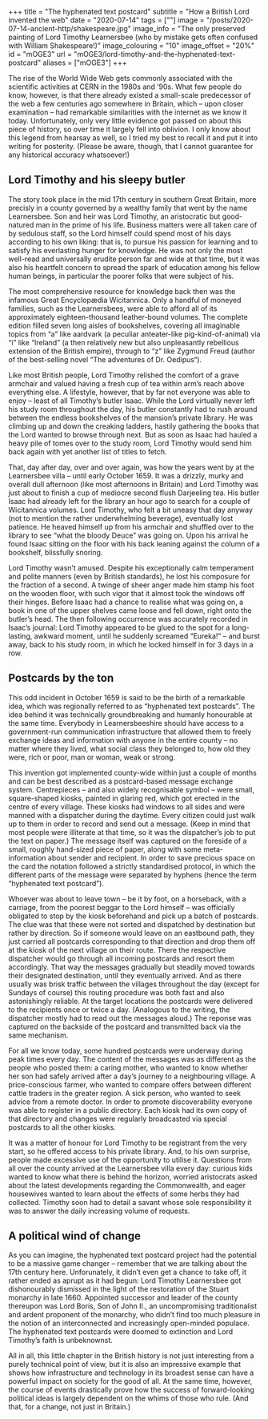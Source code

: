 +++
title = "The hyphenated text postcard"
subtitle = "How a British Lord invented the web"
date = "2020-07-14"
tags = [""]
image = "/posts/2020-07-14-ancient-http/shakespeare.jpg"
image_info = "The only preserved painting of Lord Timothy Learnersbee (who by mistake gets often confused with William Shakespeare!)"
image_colouring = "10"
image_offset = "20%"
id = "mOGE3"
url = "mOGE3/lord-timothy-and-the-hyphenated-text-postcard"
aliases = ["mOGE3"]
+++

The rise of the World Wide Web gets commonly associated with the scientific activities at CERN in the 1980s and ’90s. What few people do know, however, is that there already existed a small-scale predecessor of the web a few centuries ago somewhere in Britain, which – upon closer examination – had remarkable similarities with the internet as we know it today. Unfortunately, only very little evidence got passed on about this piece of history, so over time it largely fell into oblivion. I only know about this legend from hearsay as well, so I tried my best to recall it and put it into writing for posterity. (Please be aware, though, that I cannot guarantee for any historical accuracy whatsoever!)

## Lord Timothy and his sleepy butler

The story took place in the mid 17th century in southern Great Britain, more precisly in a county governed by a wealthy family that went by the name Learnersbee. Son and heir was Lord Timothy, an aristocratic but good-natured man in the prime of his life. Business matters were all taken care of by sedulous staff, so the Lord himself could spend most of his days according to his own liking: that is, to pursue his passion for learning and to satisfy his everlasting hunger for knowledge. He was not only the most well-read and universally erudite person far and wide at that time, but it was also his heartfelt concern to spread the spark of education among his fellow human beings, in particular the poorer folks that were subject of his.

The most comprehensive resource for knowledge back then was the infamous Great Encyclopædia Wicitannica. Only a handful of moneyed families, such as the Learnersbees, were able to afford all of its approximately eighteen-thousand leather-bound volumes. The complete edition filled seven long aisles of bookshelves, covering all imaginable topics from “a” like aardvark (a peculiar anteater-like pig-kind-of-animal) via “i” like “Ireland” (a then relatively new but also unpleasantly rebellious extension of the British empire), through to “z” like Zygmund Freud (author of the best-selling novel “The adventures of Dr. Oedipus“).

Like most British people, Lord Timothy relished the comfort of a grave armchair and valued having a fresh cup of tea within arm’s reach above everything else. A lifestyle, however, that by far not everyone was able to enjoy – least of all Timothy’s butler Isaac. While the Lord virtually never left his study room throughout the day, his butler constantly had to rush around between the endless bookshelves of the mansion’s private library. He was climbing up and down the creaking ladders, hastily gathering the books that the Lord wanted to browse through next. But as soon as Isaac had hauled a heavy pile of tomes over to the study room, Lord Timothy would send him back again with yet another list of titles to fetch.

That, day after day, over and over again, was how the years went by at the Learnersbee villa – until early October 1659. It was a drizzly, murky and overall dull afternoon (like most afternoons in Britain) and Lord Timothy was just about to finish a cup of mediocre second flush Darjeeling tea. His butler Isaac had already left for the library an hour ago to search for a couple of Wicitannica volumes. Lord Timothy, who felt a bit uneasy that day anyway (not to mention the rather underwhelming beverage), eventually lost patience. He heaved himself up from his armchair and shuffled over to the library to see “what the bloody Deuce” was going on. Upon his arrival he found Isaac sitting on the floor with his back leaning against the column of a bookshelf, blissfully snoring.

Lord Timothy wasn’t amused. Despite his exceptionally calm temperament and polite manners (even by British standards), he lost his composure for the fraction of a second. A twinge of sheer anger made him stamp his foot on the wooden floor, with such vigor that it almost took the windows off their hinges. Before Isaac had a chance to realise what was going on, a book in one of the upper shelves came loose and fell down, right onto the butler’s head. The then following occurrence was accurately recorded in Isaac’s journal: Lord Timothy appeared to be glued to the spot for a long-lasting, awkward moment, until he suddenly screamed “Eureka!” – and burst away, back to his study room, in which he locked himself in for 3 days in a row.

## Postcards by the ton

This odd incident in October 1659 is said to be the birth of a remarkable idea, which was regionally referred to as “hyphenated text postcards”. The idea behind it was technically groundbreaking and humanly honourable at the same time. Everybody in Learnersbeeshire should have access to a government-run communication infrastructure that allowed them to freely exchange ideas and information with anyone in the entire county – no matter where they lived, what social class they belonged to, how old they were, rich or poor, man or woman, weak or strong.

This invention got implemented county-wide within just a couple of months and can be best described as a postcard-based message exchange system. Centrepieces – and also widely recognisable symbol – were small, square-shaped kiosks, painted in glaring red, which got erected in the centre of every village. These kiosks had windows to all sides and were manned with a dispatcher during the daytime. Every citizen could just walk up to them in order to record and send out a message. (Keep in mind that most people were illiterate at that time, so it was the dispatcher’s job to put the text on paper.) The message itself was captured on the foreside of a small, roughly hand-sized piece of paper, along with some meta-information about sender and recipient. In order to save precious space on the card the notation followed a strictly standardised protocol, in which the different parts of the message were separated by hyphens (hence the term “hyphenated text postcard”).

Whoever was about to leave town – be it by foot, on a horseback, with a carriage, from the poorest beggar to the Lord himself – was officially obligated to stop by the kiosk beforehand and pick up a batch of postcards. The clue was that these were not sorted and dispatched by destination but rather by direction. So if someone would leave on an eastbound path, they just carried all postcards corresponding to that direction and drop them off at the kiosk of the next village on their route. There the respective dispatcher would go through all incoming postcards and resort them accordingly. That way the messages gradually but steadily moved towards their designated destination, until they eventually arrived. And as there usually was brisk traffic between the villages throughout the day (except for Sundays of course) this routing procedure was both fast and also astonishingly reliable. At the target locations the postcards were delivered to the recipients once or twice a day. (Analogous to the writing, the dispatcher mostly had to read out the messages aloud.) The reponse was captured on the backside of the postcard and transmitted back via the same mechanism.

For all we know today, some hundred postcards were underway during peak times every day. The content of the messages was as different as the people who posted them: a caring mother, who wanted to know whether her son had safely arrived after a day’s journey to a neighbouring village. A price-conscious farmer, who wanted to compare offers between different cattle traders in the greater region. A sick person, who wanted to seek advice from a remote doctor. In order to promote discoverability everyone was able to register in a public directory. Each kiosk had its own copy of that directory and changes were regularly broadcasted via special postcards to all the other kiosks.

It was a matter of honour for Lord Timothy to be registrant from the very start, so he offered access to his private library. And, to his own surprise, people made excessive use of the opportunity to utilise it. Questions from all over the county arrived at the Learnersbee villa every day: curious kids wanted to know what there is behind the horizon, worried aristocrats asked about the latest developments regarding the Commonwealth, and eager housewives wanted to learn about the effects of some herbs they had collected. Timothy soon had to detail a savant whose sole responsibility it was to answer the daily increasing volume of requests.

## A political wind of change

As you can imagine, the hyphenated text postcard project had the potential to be a massive game changer – remember that we are talking about the 17th century here. Unforunately, it didn’t even get a chance to take off, it rather ended as aprupt as it had begun: Lord Timothy Learnersbee got dishonourably dismissed in the light of the restoration of the Stuart monarchy in late 1660. Appointed successor and leader of the county thereupon was Lord Boris, Son of John II., an uncompromising traditionalist and ardent proponent of the monarchy, who didn’t find too much pleasure in the notion of an interconnected and increasingly open-minded populace. The hyphenated text postcards were doomed to extinction and Lord Timothy’s faith is unbeknownst.

All in all, this little chapter in the British history is not just interesting from a purely technical point of view, but it is also an impressive example that shows how infrastructure and technology in its broadest sense can have a powerful impact on society for the good of all. At the same time, however, the course of events drastically prove how the success of forward-looking political ideas is largely dependent on the whims of those who rule. (And that, for a change, not just in Britain.)
